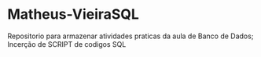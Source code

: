 # Matheus-VieiraSQL
Repositorio para armazenar atividades praticas da aula de Banco de Dados;
Incerção de SCRIPT de codigos SQL

